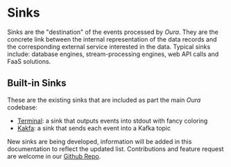# Sinks

Sinks are the "destination" of the events processed by _Oura_. They are the concrete link between the internal representation of the data records and the corresponding external service interested in the data. Typical sinks include: database engines, stream-processing engines, web API calls and FaaS solutions.

## Built-in Sinks

These are the existing sinks that are included as part the main _Oura_ codebase:

- [Terminal](terminal.md): a sink that outputs events into stdout with fancy coloring
- [Kakfa](kafka.md): a sink that sends each event into a Kafka topic

New sinks are being developed, information will be added in this documentation to reflect the updated list. Contributions and feature request are welcome in our [Github Repo](https://github.com/txpipe/oura).
